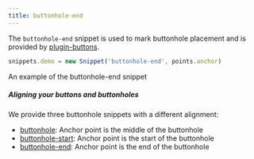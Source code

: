 ```yaml
---
title: buttonhole-end
---
```


The `buttonhole-end` snippet is used to mark buttonhole placement and is
provided by [plugin-buttons](/reference/plugins/buttons/).

```js
snippets.demo = new Snippet('buttonhole-end', points.anchor)
```

<Example part="snippets_buttonhole_end">
An example of the buttonhole-end snippet
</Example>

<Note>

##### Aligning your buttons and buttonholes

We provide three buttonhole snippets with a different alignment:

- [buttonhole](/reference/snippets/buttonhole/): Anchor point is the middle of the buttonhole
- [buttonhole-start](/reference/snippets/buttonhole-start/): Anchor point is the start of the buttonhole
- [buttonhole-end](/reference/snippets/buttonhole-end/): Anchor point is the end of the buttonhole

</Note>
